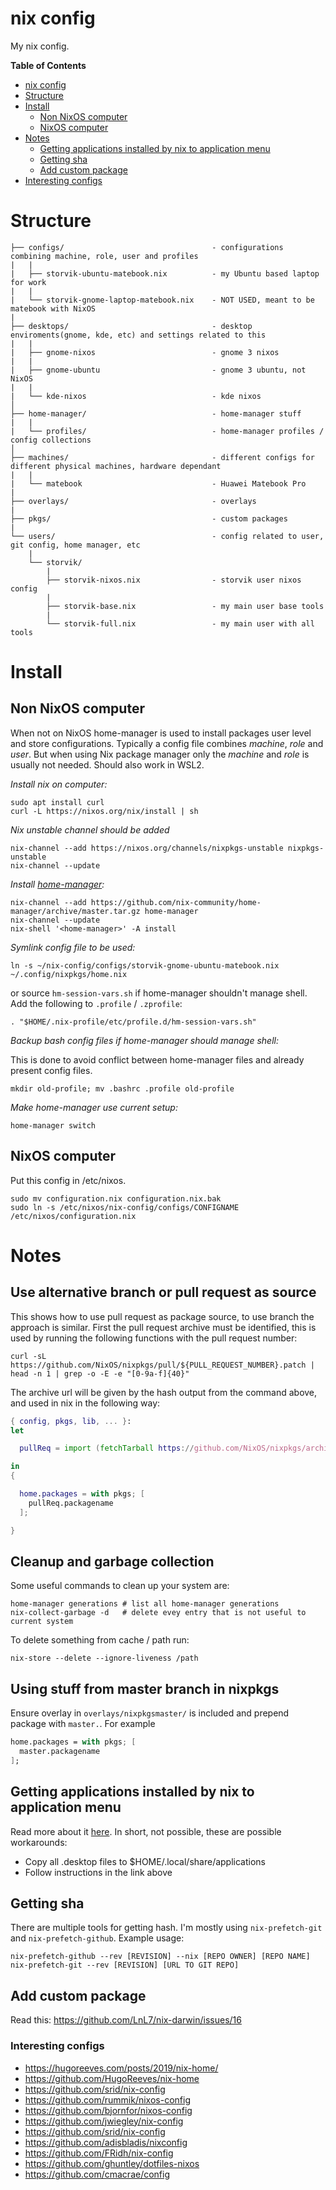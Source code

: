 # nix config

My nix config.

<!-- markdown-toc start - Don't edit this section. Run M-x markdown-toc-refresh-toc -->
**Table of Contents**

- [nix config](#nix-config)
- [Structure](#structure)
- [Install](#install)
    - [Non NixOS computer](#non-nixos-computer)
    - [NixOS computer](#nixos-computer)
- [Notes](#notes)
    - [Getting applications installed by nix to application menu](#getting-applications-installed-by-nix-to-application-menu)
    - [Getting sha](#getting-sha)
    - [Add custom package](#add-custom-package)
- [Interesting configs](#interesting-configs)

<!-- markdown-toc end -->

# Structure

```
├── configs/                                 - configurations combining machine, role, user and profiles
|   |
|   ├── storvik-ubuntu-matebook.nix          - my Ubuntu based laptop for work
|   |
|   └── storvik-gnome-laptop-matebook.nix    - NOT USED, meant to be matebook with NixOS
|
├── desktops/                                - desktop enviroments(gnome, kde, etc) and settings related to this
|   |
|   ├── gnome-nixos                          - gnome 3 nixos
|   |
|   ├── gnome-ubuntu                         - gnome 3 ubuntu, not NixOS
|   |
|   └── kde-nixos                            - kde nixos
│
├── home-manager/                            - home-manager stuff
|   |
|   └── profiles/                            - home-manager profiles / config collections
│
├── machines/                                - different configs for different physical machines, hardware dependant
|   |
|   └── matebook                             - Huawei Matebook Pro
|
├── overlays/                                - overlays
|
├── pkgs/                                    - custom packages
|
└── users/                                   - config related to user, git config, home manager, etc
    |
    └── storvik/
        |
        ├── storvik-nixos.nix                - storvik user nixos config
        |
        ├── storvik-base.nix                 - my main user base tools
        |
        └── storvik-full.nix                 - my main user with all tools
```

# Install

## Non NixOS computer

When not on NixOS home-manager is used to install packages user level and store configurations.
Typically a config file combines _machine_, _role_ and _user_.
But when using Nix package manager only the _machine_ and _role_ is usually not needed.
Should also work in WSL2.

*Install nix on computer:*

``` shell
sudo apt install curl
curl -L https://nixos.org/nix/install | sh
```

_Nix unstable channel should be added_

``` shell
nix-channel --add https://nixos.org/channels/nixpkgs-unstable nixpkgs-unstable
nix-channel --update
```

*Install [home-manager](https://github.com/nix-community/home-manager):*

``` shell
nix-channel --add https://github.com/nix-community/home-manager/archive/master.tar.gz home-manager
nix-channel --update
nix-shell '<home-manager>' -A install
```

*Symlink config file to be used:*

``` shell
ln -s ~/nix-config/configs/storvik-gnome-ubuntu-matebook.nix ~/.config/nixpkgs/home.nix
```

or source `hm-session-vars.sh` if home-manager shouldn't manage shell.
Add the following to `.profile` / `.zprofile`:

``` shell
. "$HOME/.nix-profile/etc/profile.d/hm-session-vars.sh"
```

*Backup bash config files if home-manager should manage shell:*

This is done to avoid conflict between home-manager files and already present config files.

``` shell
mkdir old-profile; mv .bashrc .profile old-profile
```

*Make home-manager use current setup:*

``` shell
home-manager switch
```


## NixOS computer

Put this config in /etc/nixos.

``` shell
sudo mv configuration.nix configuration.nix.bak
sudo ln -s /etc/nixos/nix-config/configs/CONFIGNAME /etc/nixos/configuration.nix
```

# Notes

## Use alternative branch or pull request as source

This shows how to use pull request as package source, to use branch the approach is similar.
First the pull request archive must be identified, this is used by running the following functions with the pull request number:

``` shell
curl -sL https://github.com/NixOS/nixpkgs/pull/${PULL_REQUEST_NUMBER}.patch | head -n 1 | grep -o -E -e "[0-9a-f]{40}"
```

The archive url will be given by the hash output from the command above, and used in nix in the following way:

``` nix
{ config, pkgs, lib, ... }:
let

  pullReq = import (fetchTarball https://github.com/NixOS/nixpkgs/archive/${HASH_FROM_ABOVE_CMD}.tar.gz) { config = config.nixpkgs.config; };

in
{

  home.packages = with pkgs; [
    pullReq.packagename
  ];

}
```

## Cleanup and garbage collection

Some useful commands to clean up your system are:

``` shell
home-manager generations # list all home-manager generations
nix-collect-garbage -d   # delete evey entry that is not useful to current system
```

To delete something from cache / path run:

``` shell
nix-store --delete --ignore-liveness /path
```


## Using stuff from master branch in nixpkgs

Ensure overlay in `overlays/nixpkgsmaster/` is included and prepend package with `master.`.
For example

``` nix
home.packages = with pkgs; [
  master.packagename
];
```


## Getting applications installed by nix to application menu

Read more about it [here](https://discourse.nixos.org/t/home-manager-installed-apps-dont-show-up-in-applications-launcher/8523/7).
In short, not possible, these are possible workarounds:
- Copy all .desktop files to $HOME/.local/share/applications
- Follow instructions in the link above

## Getting sha

There are multiple tools for getting hash.
I'm mostly using `nix-prefetch-git` and `nix-prefetch-github`.
Example usage:

``` shell
nix-prefetch-github --rev [REVISION] --nix [REPO OWNER] [REPO NAME]
nix-prefetch-git --rev [REVISION] [URL TO GIT REPO]
```

## Add custom package

Read this:
https://github.com/LnL7/nix-darwin/issues/16


### Interesting configs

- https://hugoreeves.com/posts/2019/nix-home/
- https://github.com/HugoReeves/nix-home
- https://github.com/srid/nix-config
- https://github.com/rummik/nixos-config
- https://github.com/bjornfor/nixos-config
- https://github.com/jwiegley/nix-config
- https://github.com/srid/nix-config
- https://github.com/adisbladis/nixconfig
- https://github.com/FRidh/nix-config
- https://github.com/ghuntley/dotfiles-nixos
- https://github.com/cmacrae/config
